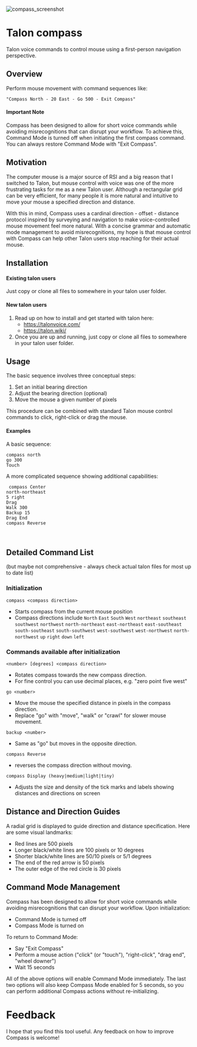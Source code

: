 ![compass_screenshot](https://github.com/user-attachments/assets/186c40be-2914-420a-a33d-baa23f0cb43b)

# Talon compass
Talon voice commands to control mouse using a first-person navigation perspective.
## Overview
Perform mouse movement with command sequences like:

``` "Compass North - 20 East - Go 500 - Exit Compass" ```
#### Important Note
Compass has been designed to allow for short voice commands while avoiding misrecognitions that can disrupt your workflow. To achieve this, Command Mode is turned off when initiating the first compass command. You can always restore Command Mode with "Exit Compass".
## Motivation
The computer mouse is a major source of RSI and a big reason that I switched to Talon, but mouse control with voice was one of the more frustrating tasks for me as a new Talon user. Although a rectangular grid can be very efficient, for many people it is more natural and intuitive to move your mouse a specified direction and distance. 

With this in mind, Compass uses a cardinal direction - offset - distance protocol inspired by surveying and navigation to make voice-controlled mouse movement feel more natural. With a concise grammar and automatic mode management to avoid misrecognitions, my hope is that mouse control with Compass can help other Talon users stop reaching for their actual mouse.
## Installation
#### Existing talon users
Just copy or clone all files to somewhere in your talon user folder. 
#### New talon users
1. Read up on how to install and get started with talon here:
   - https://talonvoice.com/
   - https://talon.wiki/
2. Once you are up and running, just copy or clone all files to somewhere in your talon user folder. 
## Usage
The basic sequence involves three conceptual steps:
  1. Set an initial bearing direction
  2. Adjust the bearing direction (optional)
  3. Move the mouse a given number of pixels

This procedure can be combined with standard Talon mouse control commands to click, right-click or drag the mouse. 

#### Examples
A basic sequence:  

``` compass north ```  
``` go 300 ```  
``` Touch ```  

A more complicated sequence showing additional capabilities:

``` compass Center```  
``` north-northeast ```  
``` 5 right ```  
``` Drag ```  
``` Walk 300 ```  
``` Backup 15 ```  
``` Drag End ```  
``` compass Reverse ```  

<br/>

## Detailed Command List
(but maybe not comprehensive - always check actual talon files for most up to date list)

### Initialization
``` compass <compass direction> ```  
  * Starts compass from the current mouse position 
  * Compass directions include ```North``` ```East``` ```South``` ```West``` ```northeast``` ```southeast``` ```southwest``` ```northwest``` ```north-northeast``` ```east-northeast``` ```east-southeast``` ```south-southeast``` ```south-southwest``` ```west-southwest``` ```west-northwest``` ```north-northwest``` ```up``` ```right``` ```down``` ```left```  

### Commands available after initialization
``` <number> [degrees] <compass direction> ```
  * Rotates compass towards the new compass direction.
  * For fine control you can use decimal places, e.g. "zero point five west"

``` go <number> ```  
  * Move the mouse the specified distance in pixels in the compass direction.
  * Replace "go" with "move", "walk" or "crawl" for slower mouse movement.

``` backup <number> ```
  * Same as "go" but moves in the opposite direction.

``` compass Reverse ```
  * reverses the compass direction without moving.

``` compass Display (heavy|medium|light|tiny) ```
  * Adjusts the size and density of the tick marks and labels showing distances and directions on screen

## Distance and Direction Guides
A radial grid is displayed to guide direction and distance specification. Here are some visual landmarks:
  * Red lines are 500 pixels
  * Longer black/white lines are 100 pixels or 10 degrees
  * Shorter black/white lines are 50/10 pixels or 5/1 degrees
  * The end of the red arrow is 50 pixels
  * The outer edge of the red circle is 30 pixels
  
## Command Mode Management
Compass has been designed to allow for short voice commands while avoiding misrecognitions that can disrupt your workflow. Upon initialization:
  * Command Mode is turned off 
  * Compass Mode is turned on

To return to Command Mode:
  * Say "Exit Compass"
  * Perform a mouse action ("click" (or "touch"), "right-click", "drag end", "wheel downer")
  * Wait 15 seconds

All of the above options will enable Command Mode immediately. The last two options will also keep Compass Mode enabled for 5 seconds, so you can perform additional Compass actions without re-initializing.
  
# Feedback
I hope that you find this tool useful. Any feedback on how to improve Compass is welcome!
